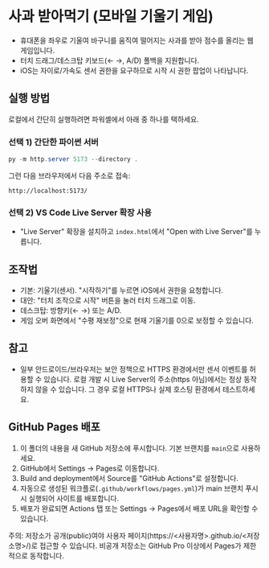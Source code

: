 # 사과 받아먹기 (모바일 기울기 게임)

- 휴대폰을 좌우로 기울여 바구니를 움직여 떨어지는 사과를 받아 점수를 올리는 웹 게임입니다.
- 터치 드래그/데스크탑 키보드(← →, A/D) 폴백을 지원합니다.
- iOS는 자이로/가속도 센서 권한을 요구하므로 시작 시 권한 팝업이 나타납니다.

## 실행 방법

로컬에서 간단히 실행하려면 파워셸에서 아래 중 하나를 택하세요.

### 선택 1) 간단한 파이썬 서버
```powershell
py -m http.server 5173 --directory .
```
그런 다음 브라우저에서 다음 주소로 접속:
```
http://localhost:5173/
```

### 선택 2) VS Code Live Server 확장 사용
- "Live Server" 확장을 설치하고 `index.html`에서 "Open with Live Server"를 누릅니다.

## 조작법
- 기본: 기울기(센서). "시작하기"를 누르면 iOS에서 권한을 요청합니다.
- 대안: "터치 조작으로 시작" 버튼을 눌러 터치 드래그로 이동.
- 데스크탑: 방향키(← →) 또는 A/D.
- 게임 오버 화면에서 "수평 재보정"으로 현재 기울기를 0으로 보정할 수 있습니다.

## 참고
- 일부 안드로이드/브라우저는 보안 정책으로 HTTPS 환경에서만 센서 이벤트를 허용할 수 있습니다. 로컬 개발 시 Live Server의 주소(https 아님)에서는 정상 동작하지 않을 수 있습니다. 그 경우 로컬 HTTPS나 실제 호스팅 환경에서 테스트하세요.

## GitHub Pages 배포
1. 이 폴더의 내용을 새 GitHub 저장소에 푸시합니다. 기본 브랜치를 `main`으로 사용하세요.
2. GitHub에서 Settings → Pages로 이동합니다.
3. Build and deployment에서 Source를 "GitHub Actions"로 설정합니다.
4. 자동으로 생성된 워크플로(`.github/workflows/pages.yml`)가 main 브랜치 푸시 시 실행되어 사이트를 배포합니다.
5. 배포가 완료되면 Actions 탭 또는 Settings → Pages에서 배포 URL을 확인할 수 있습니다.

주의: 저장소가 공개(public)여야 사용자 페이지(https://<사용자명>.github.io/<저장소명>/)로 접근할 수 있습니다. 비공개 저장소는 GitHub Pro 이상에서 Pages가 제한적으로 동작합니다.
